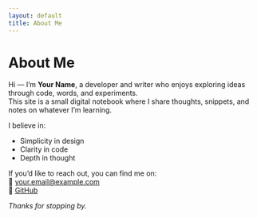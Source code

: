 ```yaml
---
layout: default
title: About Me
---
```


# About Me

Hi — I’m **Your Name**, a developer and writer who enjoys exploring ideas through code, words, and experiments.  
This site is a small digital notebook where I share thoughts, snippets, and notes on whatever I’m learning.

I believe in:
- Simplicity in design  
- Clarity in code  
- Depth in thought  

If you’d like to reach out, you can find me on:  
📧 [your.email@example.com](mailto:your.email@example.com)  
🐙 [GitHub](https://github.com/yourusername)

*Thanks for stopping by.*
